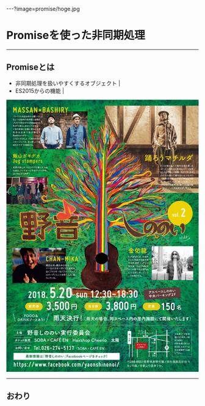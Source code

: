 ---?image=promise/hoge.jpg

# Promiseを使った非同期処理

---

## Promiseとは
- 非同期処理を扱いやすくするオブジェクト |
- ES2015からの機能 |

![aaa](promise/hoge.jpg)

---

## おわり
